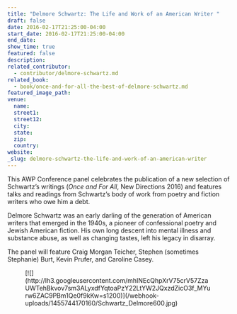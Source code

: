 ```yaml
---
title: "Delmore Schwartz: The Life and Work of an American Writer "
draft: false
date: 2016-02-17T21:25:00-04:00
start_date: 2016-02-17T21:25:00-04:00
end_date:
show_time: true
featured: false
description:
related_contributor:
  - contributor/delmore-schwartz.md
related_book:
  - book/once-and-for-all-the-best-of-delmore-schwartz.md
featured_image_path:
venue:
  name:
  street1:
  street12:
  city:
  state:
  zip:
  country:
website:
_slug: delmore-schwartz-the-life-and-work-of-an-american-writer
---
```


This AWP Conference panel celebrates the publication of a new selection of Schwartz’s writings (_Once and For All_, New Directions 2016) and features talks and readings from Schwartz’s body of work from poetry and fiction writers who owe him a debt.

Delmore Schwartz was an early darling of the generation of American writers that emerged in the 1940s, a pioneer of confessional poetry and Jewish American fiction. His own long descent into mental illness and substance abuse, as well as changing tastes, left his legacy in disarray.

The panel will feature Craig Morgan Teicher, Stephen (sometimes Stephanie) Burt, Kevin Prufer, and Caroline Casey.



<figure data-type="image">[![](http://lh3.googleusercontent.com/mhINEcQhpXrV75crV57ZzaUWTehBkvov7sm3ALyxdfYqtoaPzY22LtYW2JQxzdZicO3f_MYurw6ZAC9PBm1Qe0f9kKw=s1200)](/webhook-uploads/1455744170160/Schwartz_Delmore600.jpg)</figure>

